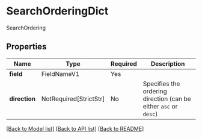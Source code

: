 # SearchOrderingDict

SearchOrdering

## Properties
| Name | Type | Required | Description |
| ------------ | ------------- | ------------- | ------------- |
**field** | FieldNameV1 | Yes |  |
**direction** | NotRequired[StrictStr] | No | Specifies the ordering direction (can be either `asc` or `desc`) |


[[Back to Model list]](../../../README.md#models-v2-link) [[Back to API list]](../../../README.md#apis-v2-link) [[Back to README]](../../../README.md)
